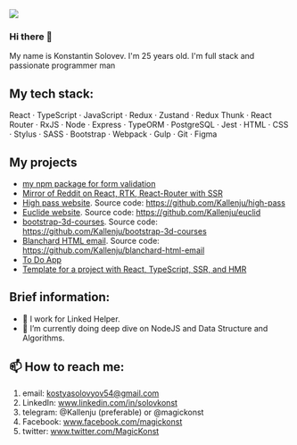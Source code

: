 <img src="https://www.codewars.com/users/Kallenju/badges/large">

### Hi there 👋
My name is Konstantin Solovev. I'm 25 years old. I'm full stack and passionate programmer man

## My tech stack:
React · TypeScript · JavaScript · Redux · Zustand · Redux Thunk · React Router · RxJS · Node · Express · TypeORM · PostgreSQL · Jest · HTML · CSS · Stylus · SASS · Bootstrap · Webpack · Gulp · Git · Figma


## My projects
- [my npm package for form validation](https://github.com/Kallenju/simpower-validation)
- [Mirror of Reddit on React, RTK, React-Router with SSR](https://github.com/Kallenju/reddit-mirror)
- [High pass website](https://kallenju.github.io/high-pass/). Source code: https://github.com/Kallenju/high-pass
- [Euclide website](https://kallenju.github.io/euclid/). Source code: https://github.com/Kallenju/euclid
- [bootstrap-3d-courses](https://kallenju.github.io/bootstrap-3d-courses/). Source code: https://github.com/Kallenju/bootstrap-3d-courses
- [Blanchard HTML email](https://kallenju.github.io/blanchard-html-email/). Source code: https://github.com/Kallenju/blanchard-html-email
- [To Do App](https://github.com/Kallenju/ToDoApp)
- [Template for a project with React, TypeScript, SSR, and HMR](https://github.com/Kallenju/template-for-react-ts-ssr-hmr)


## Brief information:
- 💼 I work for Linked Helper.
- 🌱 I’m currently doing deep dive on NodeJS and Data Structure and Algorithms.


## 📫 How to reach me:
1) email: kostyasolovyov54@gmail.com
2) LinkedIn: www.linkedin.com/in/solovkonst
3) telegram: @Kallenju (preferable) or @magickonst
4) Facebook: www.facebook.com/magickonst
5) twitter: www.twitter.com/MagicKonst
